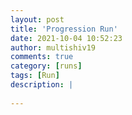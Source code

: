 ```yaml
---
layout: post
title: 'Progression Run'
date: 2021-10-04 10:52:23
author: multishiv19
comments: true
category: [runs]
tags: [Run]
description: |
    
---
```





<div width='100%' class='strava-embed-placeholder' data-embed-type='activity' data-embed-id='6064636998'></div>
<script src='https://strava-embeds.com/embed.js'></script>
